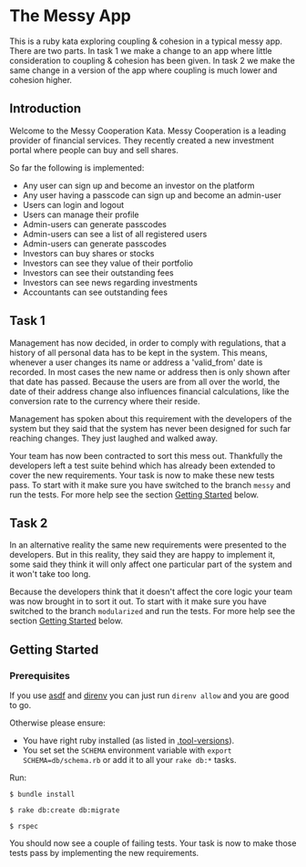 # The Messy App
This is a ruby kata exploring coupling & cohesion in a typical messy app. There are two parts. In task 1 we make a change to an app where little consideration to coupling & cohesion has been given. In task 2 we make the same change in a version of the app where coupling is much lower and cohesion higher.

## Introduction
Welcome to the Messy Cooperation Kata. Messy Cooperation is a leading provider of financial services. They recently created a new investment portal where people can buy and sell shares.

So far the following is implemented:
- Any user can sign up and become an investor on the platform
- Any user having a passcode can sign up and become an admin-user
- Users can login and logout
- Users can manage their profile
- Admin-users can generate passcodes
- Admin-users can see a list of all registered users
- Admin-users can generate passcodes
- Investors can buy shares or stocks
- Investors can see they value of their portfolio
- Investors can see their outstanding fees
- Investors can see news regarding investments
- Accountants can see outstanding fees

## Task 1
Management has now decided, in order to comply with regulations, that a history of all personal data has to be kept in the system.
This means, whenever a user changes its name or address a 'valid_from' date is recorded. In most cases the new name
or address then is only shown after that date has passed. Because the users are from all over the world, the date of
their address change also influences financial calculations, like the conversion rate to the currency where their reside.

Management has spoken about this requirement with the developers of the system but they said that the system has never been designed for such far reaching changes. They just laughed and walked away.

Your team has now been contracted to sort this mess out. Thankfully the developers left a test suite behind which has already been
extended to cover the new requirements. Your task is now to make these new tests pass. To start with it make sure you have 
switched to the branch `messy` and run the tests. For more help see the section [Getting Started](#getting-started) below.

## Task 2
In an alternative reality the same new requirements were presented to the developers. But in this reality, they said they are happy to implement it, some said they think it will only affect one particular part of the system and it won't take too long.

Because the developers think that it doesn't affect the core logic your team was now brought in to sort it out. To start with it make sure 
you have switched to the branch `modularized` and run the tests. For more help see the section [Getting Started](#getting-started) below.


## Getting Started
### Prerequisites
If you use [asdf](https://asdf-vm.com/) and [direnv](https://direnv.net/) you can just run `direnv allow` and you are good to go.

Otherwise please ensure:
- You have right ruby installed (as listed in [.tool-versions](.tool-versions)).
- You set set the `SCHEMA` environment variable with `export SCHEMA=db/schema.rb` or add it to all your `rake db:*` tasks.

Run:

`$ bundle install`

`$ rake db:create db:migrate`

`$ rspec`

You should now see a couple of failing tests. Your task is now to make those tests pass by implementing the new requirements.

